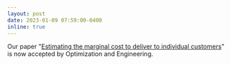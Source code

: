 ```yaml
---
layout: post
date: 2023-01-09 07:59:00-0400
inline: true
---
```


<!-- Our paper "[Mixed-integer linear optimization for full truckload pickup and delivery](http://www.optimization-online.org/DB_HTML/2021/03/8309.html)" is now accepted by Optimization Letters. -->

Our paper "[Estimating the marginal cost to deliver to individual customers](https://doi.org/10.1007/s11081-022-09779-4)" is now accepted by Optimization and Engineering.